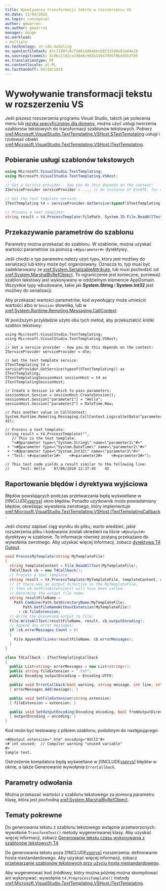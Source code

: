 ```yaml
---
title: Wywoływanie transformacji tekstu w rozszerzeniu VS
ms.date: 11/04/2016
ms.topic: conceptual
author: gewarren
ms.author: gewarren
manager: douge
ms.workload:
- multiple
ms.technology: vs-ide-modeling
ms.openlocfilehash: 6fc7190fc8cf2661dd64bbcb6f335d0e63a04e29
ms.sourcegitcommit: 4c0bc21d2ce2d8e6c9d3b149a7d95f0b4d5b3f85
ms.translationtype: MT
ms.contentlocale: pl-PL
ms.lasthandoff: 04/20/2018
---
```

# <a name="invoking-text-transformation-in-a-vs-extension"></a>Wywoływanie transformacji tekstu w rozszerzeniu VS
Jeśli piszesz rozszerzenia programu Visual Studio, takich jak polecenia menu lub [języka specyficznego dla domeny](../modeling/modeling-sdk-for-visual-studio-domain-specific-languages.md), można użyć usługi tworzenia szablonów tekstowych do transformacji szablonów tekstowych. Pobierz <xref:Microsoft.VisualStudio.TextTemplating.VSHost.STextTemplating> usługi i rzutować obiekt <xref:Microsoft.VisualStudio.TextTemplating.VSHost.ITextTemplating>.

## <a name="getting-the-text-templating-service"></a>Pobieranie usługi szablonów tekstowych

```csharp
using Microsoft.VisualStudio.TextTemplating;
using Microsoft.VisualStudio.TextTemplating.VSHost;
...
// Get a service provider - how you do this depends on the context:
IServiceProvider serviceProvider = ...; // An instance of EnvDTE, for example

// Get the text template service:
ITextTemplating t4 = serviceProvider.GetService(typeof(STextTemplating)) as ITextTemplating;

// Process a text template:
string result = t4.ProcessTemplate(filePath, System.IO.File.ReadAllText(filePath));

```

## <a name="passing-parameters-to-the-template"></a>Przekazywanie parametrów do szablonu
 Parametry można przekazać do szablonu. W szablonie, można uzyskać wartości parametrów za pomocą `<#@parameter#>` dyrektywy.

 Jeśli chodzi o typ parametru należy użyć typu, który jest możliwy do serializacji lub który może być organizowany. Oznacza to, typ musi być zadeklarowany ze <xref:System.SerializableAttribute>, lub musi pochodzić od <xref:System.MarshalByRefObject>. To ograniczenie jest konieczne, ponieważ szablon tekstowy jest wykonywany w oddzielnym elemencie AppDomain. Wszystkie typy wbudowane, takie jak **System.String** i **System.Int32** jest możliwy do serializacji.

 Aby przekazać wartości parametrów, kod wywołujący może umieścić wartości albo w `Session` słownika, lub w <xref:System.Runtime.Remoting.Messaging.CallContext>.

 W poniższym przykładzie użyto obu tych metod, aby przekształcić krótki szablon tekstowy:

```
using Microsoft.VisualStudio.TextTemplating;
using Microsoft.VisualStudio.TextTemplating.VSHost;
...
// Get a service provider - how you do this depends on the context:
IServiceProvider serviceProvider = dte;

// Get the text template service:
ITextTemplating t4 = serviceProvider.GetService(typeof(STextTemplating)) as ITextTemplating;
ITextTemplatingSessionHost sessionHost = t4 as ITextTemplatingSessionHost;

// Create a Session in which to pass parameters:
sessionHost.Session = sessionHost.CreateSession();
sessionHost.Session["parameter1"] = "Hello";
sessionHost.Session["parameter2"] = DateTime.Now;

// Pass another value in CallContext:
System.Runtime.Remoting.Messaging.CallContext.LogicalSetData("parameter3", 42);

// Process a text template:
string result = t4.ProcessTemplate("",
   // This is the test template:
   "<#@parameter type=\"System.String\" name=\"parameter1\"#>"
 + "<#@parameter type=\"System.DateTime\" name=\"parameter2\"#>"
 + "<#@parameter type=\"System.Int32\" name=\"parameter3\"#>"
 + "Test: <#=parameter1#>    <#=parameter2#>    <#=parameter3#>");

// This test code yields a result similar to the following line:
//     Test: Hello    07/06/2010 12:37:45    42

```

## <a name="error-reporting-and-the-output-directive"></a>Raportowanie błędów i dyrektywa wyjściowa
 Błędów powstających podczas przetwarzania będą wyświetlane w [!INCLUDE[vsprvs](../code-quality/includes/vsprvs_md.md)] okno błędów. Ponadto użytkownik może powiadamiany błędów, określając wywołania zwrotnego, który implementuje <xref:Microsoft.VisualStudio.TextTemplating.VSHost.ITextTemplatingCallback>.

 Jeśli chcesz zapisać ciąg wyniku do pliku, warto wiedzieć, jakie rozszerzenia pliku i kodowanie zostali określeni na liście `<#@output#>` dyrektywy w szablonie. Te informacje również zostaną przekazane do wywołania zwrotnego. Aby uzyskać więcej informacji, zobacz [dyrektywa T4 Output](../modeling/t4-output-directive.md).

```csharp
void ProcessMyTemplate(string MyTemplateFile)
{
  string templateContent = File.ReadAllText(MyTemplateFile);
  T4Callback cb = new T4Callback();
  // Process a text template:
  string result = t4.ProcessTemplate(MyTemplateFile, templateContent, cb);
  // If there was an output directive in the MyTemplateFile,
  // then cb.SetFileExtension() will have been called.
  // Determine the output file name:
  string resultFileName =
    Path.Combine(Path.GetDirectoryName(MyTemplateFile),
        Path.GetFileNameWithoutExtension(MyTemplateFile))
      + cb.fileExtension;
  // Write the processed output to file:
  File.WriteAllText(resultFileName, result, cb.outputEncoding);
  // Append any error messages:
  if (cb.errorMessages.Count > 0)
  {
    File.AppendAllLines(resultFileName, cb.errorMessages);
  }
}

class T4Callback : ITextTemplatingCallback
{
  public List<string> errorMessages = new List<string>();
  public string fileExtension = ".txt";
  public Encoding outputEncoding = Encoding.UTF8;

  public void ErrorCallback(bool warning, string message, int line, int column)
  { errorMessages.Add(message); }

  public void SetFileExtension(string extension)
  { fileExtension = extension; }

  public void SetOutputEncoding(Encoding encoding, bool fromOutputDirective)
  { outputEncoding = encoding; }
}

```

 Kod może być testowany z plikiem szablonu, podobnym do następującego:

```
<#@output extension=".htm" encoding="ASCII"#>
<# int unused;  // Compiler warning "unused variable"
#>
Sample text.
```

 Ostrzeżenie kompilatora będą wyświetlane w [!INCLUDE[vsprvs](../code-quality/includes/vsprvs_md.md)] błędów w oknie, a także Generowanie wywołania `ErrorCallback`.

## <a name="reference-parameters"></a>Parametry odwołania
 Można przekazać wartości z szablonu tekstowego za pomocą parametru klasę, która jest pochodną <xref:System.MarshalByRefObject>.

## <a name="related-topics"></a>Tematy pokrewne
 Do generowania tekstu z szablonu tekstowego wstępnie przetworzonych: wywołanie `TransformText()` metody wygenerowanej klasy. Aby uzyskać więcej informacji, zobacz [Generowanie tekstu czasu wykonywania z szablonów tekstowych T4](../modeling/run-time-text-generation-with-t4-text-templates.md).

 Do generowania tekstu poza [!INCLUDE[vsprvs](../code-quality/includes/vsprvs_md.md)] rozszerzenia: definiowanie hosta niestandardowego. Aby uzyskać więcej informacji, zobacz [przetwarzanie szablonów tekstowych przy użyciu hosta niestandardowego](../modeling/processing-text-templates-by-using-a-custom-host.md).

 Aby wygenerować kod źródłowy, który można później można skompilować ani wykonywać: wywołanie `t4.PreprocessTemplate()` metody <xref:Microsoft.VisualStudio.TextTemplating.VSHost.ITextTemplating>.
